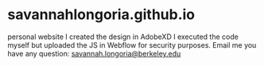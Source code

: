 # savannahlongoria.github.io
personal website
I created the design in AdobeXD
I executed the code myself but uploaded the JS in Webflow for security purposes.
Email me you have any question: savannah.longoria@berkeley.edu
